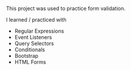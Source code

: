 This project was used to practice form validation.

I learned / practiced with

- Regular Expressions
- Event Listeners
- Query Selectors
- Conditionals
- Bootstrap
- HTML Forms
